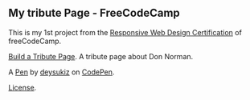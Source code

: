 My tribute Page - FreeCodeCamp
-------------------------------------------
This is my 1st project from the [Responsive Web Design Certification](https://www.freecodecamp.org/learn/responsive-web-design/) of freeCodeCamp.

[Build a Tribute Page](https://www.freecodecamp.org/learn/responsive-web-design/responsive-web-design-projects/build-a-tribute-page). 
A tribute page about Don Norman.

A [Pen](https://codepen.io/deysukiz/pen/XWNvEJa) by [deysukiz](https://codepen.io/deysukiz) on [CodePen](https://codepen.io).

[License](https://codepen.io/deysukiz/pen/BapzBxa/license).